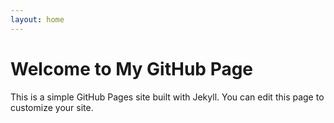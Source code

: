 ```yaml
---
layout: home
---
```


# Welcome to My GitHub Page

This is a simple GitHub Pages site built with Jekyll. You can edit this page to customize your site. 